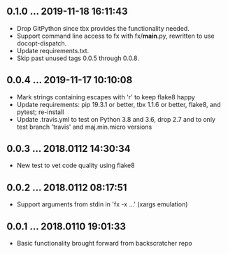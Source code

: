 ## 0.1.0 ... 2019-11-18 16:11:43

 * Drop GitPython since tbx provides the functionality needed.
 * Support command line access to fx with fx/__main__.py, rewritten to use
   docopt-dispatch.
 * Update requirements.txt.
 * Skip past unused tags 0.0.5 through 0.0.8.


## 0.0.4 ... 2019-11-17 10:10:08

 * Mark strings containing escapes with 'r' to keep flake8 happy
 * Update requirements: pip 19.3.1 or better, tbx 1.1.6 or better, flake8,
   and pytest; re-install
 * Update .travis.yml to test on Python 3.8 and 3.6, drop 2.7 and to only
   test branch 'travis' and maj.min.micro versions


## 0.0.3 ... 2018.0112 14:30:34

 * New test to vet code quality using flake8


## 0.0.2 ... 2018.0112 08:17:51

 * Support arguments from stdin in 'fx -x ...' (xargs emulation)


## 0.0.1 ... 2018.0110 19:01:33

 * Basic functionality brought forward from backscratcher repo
